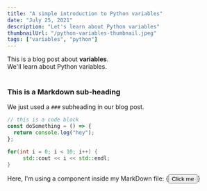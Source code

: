 ```yaml
---
title: "A simple introduction to Python variables"
date: "July 25, 2021"
description: "Let's learn about Python variables"
thumbnailUrl: "/python-variables-thumbnail.jpeg"
tags: ["variables", "python"]
---
```


<div>
  This is a blog post about <strong>variables</strong>. <br/>
  We'll learn about Python variables.
</div>

<br/>

### This is a Markdown sub-heading

We just used a `###` subheading in our blog post.

```js
// this is a code block
const doSomething = () => {
  return console.log("hey");
};
```

```cpp:main.cpp
for(int i = 0; i < 10; i++) {
     std::cout << i << std::endl;
}
```

<div>Here, I'm using a component inside my MarkDown file: {<Button>Click me</Button>}</div>
